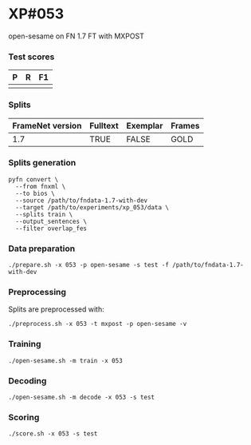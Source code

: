 # XP\#053

open-sesame on FN 1.7 FT with MXPOST

### Test scores
| P| R | F1 |
| --- | --- | --- |
|  |  |  |

### Splits
| FrameNet version | Fulltext | Exemplar | Frames
| --- | --- | --- | --- |
| 1.7 | TRUE | FALSE | GOLD |

### Splits generation
```
pyfn convert \
  --from fnxml \
  --to bios \
  --source /path/to/fndata-1.7-with-dev
  --target /path/to/experiments/xp_053/data \
  --splits train \
  --output_sentences \
  --filter overlap_fes
```

### Data preparation
```
./prepare.sh -x 053 -p open-sesame -s test -f /path/to/fndata-1.7-with-dev
```

### Preprocessing
Splits are preprocessed with:
```
./preprocess.sh -x 053 -t mxpost -p open-sesame -v
```

### Training
```
./open-sesame.sh -m train -x 053
```

### Decoding
```
./open-sesame.sh -m decode -x 053 -s test
```

### Scoring
```
./score.sh -x 053 -s test
```
